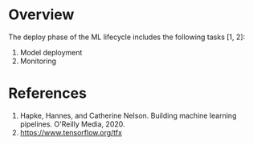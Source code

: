 # Overview

The deploy phase of the ML lifecycle includes the following tasks [1, 2]:
1. Model deployment
2. Monitoring

# References
1. Hapke, Hannes, and Catherine Nelson. Building machine learning pipelines. O'Reilly Media, 2020.
2. https://www.tensorflow.org/tfx
